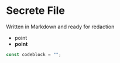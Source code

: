 # Secrete File
Written in Markdown and ready for redaction
 - point
 - **point**
 
```js
const codeblock = "";
```
